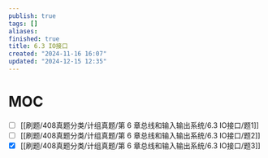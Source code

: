 ```yaml
---
publish: true
tags: []
aliases: 
finished: true
title: 6.3 IO接口
created: "2024-11-16 16:07"
updated: "2024-12-15 12:35"
---
```

# MOC

- [ ] [[刷题/408真题分类/计组真题/第 6 章总线和输入输出系统/6.3 IO接口/题1]]
- [ ] [[刷题/408真题分类/计组真题/第 6 章总线和输入输出系统/6.3 IO接口/题2]]
- [x] [[刷题/408真题分类/计组真题/第 6 章总线和输入输出系统/6.3 IO接口/题3]]
